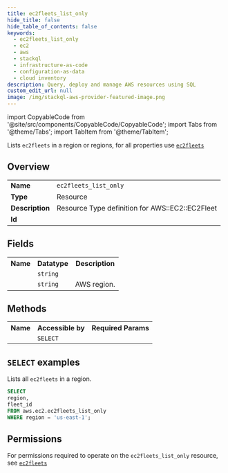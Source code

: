 ```yaml
---
title: ec2fleets_list_only
hide_title: false
hide_table_of_contents: false
keywords:
  - ec2fleets_list_only
  - ec2
  - aws
  - stackql
  - infrastructure-as-code
  - configuration-as-data
  - cloud inventory
description: Query, deploy and manage AWS resources using SQL
custom_edit_url: null
image: /img/stackql-aws-provider-featured-image.png
---
```


import CopyableCode from '@site/src/components/CopyableCode/CopyableCode';
import Tabs from '@theme/Tabs';
import TabItem from '@theme/TabItem';

Lists <code>ec2fleets</code> in a region or regions, for all properties use <a href="/services/serviceName/ec2fleets/"><code>ec2fleets</code></a>

## Overview
<table>
<tbody>
<tr><td><b>Name</b></td><td><code>ec2fleets_list_only</code></td></tr>
<tr><td><b>Type</b></td><td>Resource</td></tr>
<tr><td><b>Description</b></td><td>Resource Type definition for AWS::EC2::EC2Fleet</td></tr>
<tr><td><b>Id</b></td><td><CopyableCode code="aws.ec2.ec2fleets_list_only" /></td></tr>
</tbody>
</table>

## Fields
<table>
<tbody>
<tr><th>Name</th><th>Datatype</th><th>Description</th></tr><tr><td><CopyableCode code="fleet_id" /></td><td><code>string</code></td><td></td></tr>
<tr><td><CopyableCode code="region" /></td><td><code>string</code></td><td>AWS region.</td></tr>
</tbody>
</table>

## Methods

<table>
<tbody>
  <tr>
    <th>Name</th>
    <th>Accessible by</th>
    <th>Required Params</th>
  </tr>
  <tr>
    <td><CopyableCode code="list_resources" /></td>
    <td><code>SELECT</code></td>
    <td><CopyableCode code="region" /></td>
  </tr>
</tbody>
</table>

## `SELECT` examples
Lists all <code>ec2fleets</code> in a region.
```sql
SELECT
region,
fleet_id
FROM aws.ec2.ec2fleets_list_only
WHERE region = 'us-east-1';
```


## Permissions

For permissions required to operate on the <code>ec2fleets_list_only</code> resource, see <a href="/services/ec2/ec2fleets/#permissions"><code>ec2fleets</code></a>

